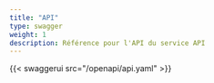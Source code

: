 ```yaml
---
title: "API"
type: swagger
weight: 1
description: Référence pour l'API du service API
---
```


{{< swaggerui src="/openapi/api.yaml" >}}

